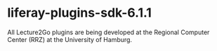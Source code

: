 liferay-plugins-sdk-6.1.1
=========================

All Lecture2Go plugins are being developed at the Regional Computer Center (RRZ) at the University of Hamburg.
